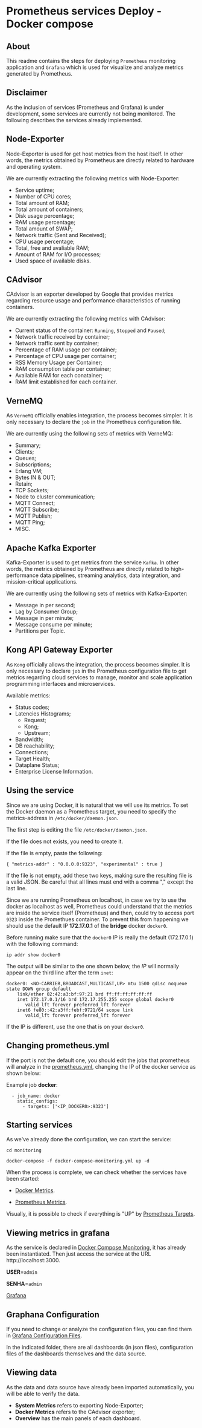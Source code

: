 # Prometheus services Deploy - Docker compose

## About

This readme contains the steps for deploying ``Prometheus`` monitoring application and ``Grafana`` which is used for visualize and analyze metrics generated by Prometheus.

## Disclaimer

As the inclusion of services (Prometheus and Grafana) is under development, some services are currently not being monitored. The following describes the services already implemented.

## Node-Exporter

Node-Exporter is used for get host metrics from the host itself. In other words, the metrics obtained by Prometheus are directly related to hardware and operating system.

We are currently extracting the following metrics with Node-Exporter:

* Service uptime;
* Number of CPU cores;
* Total amount of RAM;
* Total amount of containers;
* Disk usage percentage;
* RAM usage percentage;
* Total amount of SWAP;
* Network traffic (Sent and Received);
* CPU usage percentage;
* Total, free and avaliable RAM;
* Amount of RAM for I/O processes;
* Used space of available disks.

## CAdvisor

CAdvisor is an exporter developed by Google that provides metrics regarding resource usage and performance characteristics of running containers.

We are currently extracting the following metrics with CAdvisor:


* Current status of the container: ``Running``, ``Stopped`` and ``Paused``;
* Network traffic received by container;
* Network traffic sent by container;
* Percentage of RAM usage per container;
* Percentage of CPU usage per container;
* RSS Memory Usage per Container;
* RAM consumption table per container;
* Available RAM for each conatainer;
* RAM limit established for each container.

## VerneMQ

As ``VerneMQ`` officially enables integration, the process becomes simpler. It is only necessary to declare the ``job`` in the Prometheus configuration file.

We are currently using the following sets of metrics with VerneMQ:

* Summary;
* Clients;
* Queues;
* Subscriptions;
* Erlang VM;
* Bytes IN & OUT;
* Retain;
* TCP Sockets;
* Node to cluster communication;
* MQTT Connect;
* MQTT Subscribe;
* MQTT Publish;
* MQTT Ping;
* MISC.

## Apache Kafka Exporter

Kafka-Exporter is used to get metrics from the service ``Kafka``. In other words, the metrics obtained by Prometheus are directly related to high-performance data pipelines, streaming analytics, data integration, and mission-critical applications.


We are currently using the following sets of metrics with Kafka-Exporter:

* Message in per second;
* Lag by Consumer Group;
* Message in per minute;
* Message consume per minute;
* Partitions per Topic.

## Kong API Gateway Exporter

As ``Kong`` officially allows the integration, the process becomes simpler. It is only necessary to declare ``job`` in the Prometheus configuration file to get metrics regarding cloud services to manage, monitor and scale application programming interfaces and microservices.

Available metrics:

* Status codes;
* Latencies Histograms;
  * Request;
  * Kong;
  * Upstream;
* Bandwidth;
* DB reachability;
* Connections;
* Target Health;
* Dataplane Status;
* Enterprise License Information.

## Using the service

Since we are using Docker, it is natural that we will use its metrics. To set the Docker daemon as a Prometheus target, you need to specify the metrics-address in ``/etc/docker/daemon.json``.

The first step is editing the file ``/etc/docker/daemon.json``.

If the file does not exists, you need to create it.

If the file is empty, paste the following:

``
{
  "metrics-addr" : "0.0.0.0:9323",
  "experimental" : true
}
``

If the file is not empty, add these two keys, making sure the resulting file is a valid JSON. Be careful that all lines must end with a comma "," except the last line.

Since we are running Prometheus on localhost, in case we try to use the docker as localhost as well, Prometheus could understand that the metrics are inside the service itself (Prometheus) and then, could try to access port ``9323`` inside the Promethues container. To prevent this from happening we should use the default IP **172.17.0.1** of the **bridge** docker ``docker0``.

Before running make sure that the ``docker0`` IP is really the default (172.17.0.1) with the following command:

```
ip addr show docker0
```

The output will be similar to the one shown below, the *IP* will normally appear on the third line after the term ``inet``:
```
docker0: <NO-CARRIER,BROADCAST,MULTICAST,UP> mtu 1500 qdisc noqueue state DOWN group default
    link/ether 02:42:a3:bf:97:21 brd ff:ff:ff:ff:ff:ff
    inet 172.17.0.1/16 brd 172.17.255.255 scope global docker0
       valid_lft forever preferred_lft forever
    inet6 fe80::42:a3ff:febf:9721/64 scope link
       valid_lft forever preferred_lft forever
```

If the IP is different, use the one that is on your ``docker0``.
## Changing prometheus.yml

If the port is not the default one, you should edit the jobs that prometheus will analyze in the [prometheus.yml](prometheus/prometheus.yml), changing the IP of the docker service as shown below:

Example job **docker**:

```
  - job_name: docker
    static_configs:
      - targets: ['<IP_DOCKER0>:9323']
```
## Starting services

As we've already done the configuration, we can start the service:

```
cd monitoring

docker-compose -f docker-compose-monitoring.yml up -d
```

When the process is complete, we can check whether the services have been started:

*   [Docker Metrics](http://localhost:9323/metrics).

*   [Prometheus Metrics](http://localhost:9090/metrics).

Visually, it is possible to check if everything is "UP" by [Prometheus Targets](http://localhost:9090/targets).

## Viewing metrics in grafana

As the service is declared in [Docker Compose Monitoring](docker-compose-monitoring.yml), it has already been instantiated. Then just access the service at the URL http://localhost:3000.

**USER**=``admin``

**SENHA**=``admin``

[Grafana](http://localhost:3000)

## Graphana Configuration

If you need to change or analyze the configuration files, you can find them in [Grafana Configuration Files](grafana/).

In the indicated folder, there are all dashboards (in json files), configuration files of the dashboards themselves and the data source.

## Viewing data

As the data and data source have already been imported automatically, you will be able to verify the data.

* **System Metrics** refers to exporting Node-Exporter;
* **Docker Metrics** refers to the CAdvisor exporter;
* **Overview** has the main panels of each dashboard.